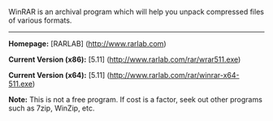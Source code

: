 WinRAR is an archival program which will help you unpack compressed files of various formats.

***

**Homepage:** [RARLAB] (http://www.rarlab.com)

**Current Version (x86):** [5.11] (http://www.rarlab.com/rar/wrar511.exe)

**Current Version (x64):** [5.11] (http://www.rarlab.com/rar/winrar-x64-511.exe)

**Note:** This is not a free program. If cost is a factor, seek out other programs such as 7zip, WinZip, etc.
